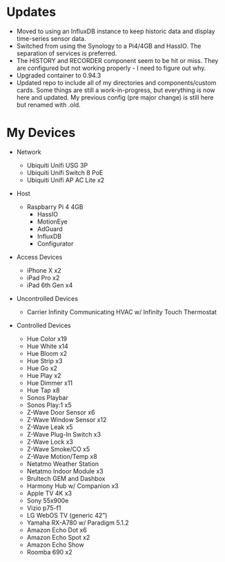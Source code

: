 # Updates
- Moved to using an InfluxDB instance to keep historic data and display time-series sensor data.
- Switched from using the Synology to a Pi4/4GB and HassIO.  The separation of services is preferred.
- The HISTORY and RECORDER component seem to be hit or miss.  They are configured but not working properly - I need to figure out why.
- Upgraded container to 0.94.3
- Updated repo to include all of my directories and components/custom cards.  Some things are still a work-in-progress, but everything is now here and updated.  My previous config (pre major change) is still here but renamed with .old.

# My Devices

- Network
  - Ubiquiti Unifi USG 3P
  - Ubiquiti Unifi Switch 8 PoE
  - Ubiquiti Unifi AP AC Lite x2
  
- Host

  - Raspbarry Pi 4 4GB
    - HassIO
    - MotionEye
    - AdGuard
    - InfluxDB
    - Configurator
  
- Access Devices

  - iPhone X x2
  - iPad Pro x2
  - iPad 6th Gen x4
  
- Uncontrolled Devices

  - Carrier Infinity Communicating HVAC w/ Infinity Touch Thermostat
  
- Controlled Devices

  - Hue Color x19
  - Hue White x14
  - Hue Bloom x2
  - Hue Strip x3
  - Hue Go x2
  - Hue Play x2
  - Hue Dimmer x11
  - Hue Tap x8
  - Sonos Playbar
  - Sonos Play:1 x5
  - Z-Wave Door Sensor x6
  - Z-Wave Window Sensor x12
  - Z-Wave Leak x5
  - Z-Wave Plug-In Switch x3
  - Z-Wave Lock x3
  - Z-Wave Smoke/CO x5
  - Z-Wave Motion/Temp x8
  - Netatmo Weather Station
  - Netatmo Indoor Module x3
  - Brultech GEM and Dashbox
  - Harmony Hub w/ Companion x3
  - Apple TV 4K x3
  - Sony 55x900e
  - Vizio p75-f1
  - LG WebOS TV (generic 42”)
  - Yamaha RX-A780 w/ Paradigm 5.1.2
  - Amazon Echo Dot x6
  - Amazon Echo Spot x2
  - Amazon Echo Show
  - Roomba 690 x2
